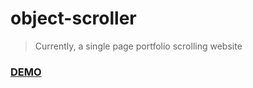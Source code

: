 # object-scroller

> Currently, a single page portfolio scrolling website

### [DEMO](https://tpcav.github.io/object-scroller/)
